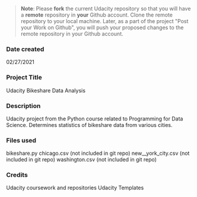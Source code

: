 >**Note**: Please **fork** the current Udacity repository so that you will have a **remote** repository in **your** Github account. Clone the remote repository to your local machine. Later, as a part of the project "Post your Work on Github", you will push your proposed changes to the remote repository in your Github account.

### Date created
02/27/2021

### Project Title
Udacity Bikeshare Data Analysis

### Description
Udacity project from the Python course related to Programming for Data Science. 
Determines statistics of bikeshare data from various cities.

### Files used
bikeshare.py
chicago.csv (not included in git repo)
new__york_city.csv (not included in git repo)
washington.csv (not included in git repo)

### Credits
Udacity coursework and repositories
Udacity Templates


